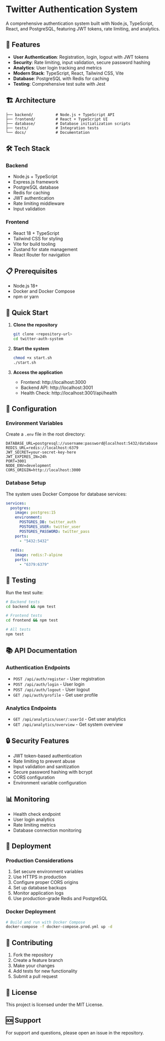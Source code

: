 # Twitter Authentication System

A comprehensive authentication system built with Node.js, TypeScript, React, and PostgreSQL, featuring JWT tokens, rate limiting, and analytics.

## 🚀 Features

- **User Authentication**: Registration, login, logout with JWT tokens
- **Security**: Rate limiting, input validation, secure password hashing
- **Analytics**: User login tracking and metrics
- **Modern Stack**: TypeScript, React, Tailwind CSS, Vite
- **Database**: PostgreSQL with Redis for caching
- **Testing**: Comprehensive test suite with Jest

## 🏗️ Architecture

```
├── backend/          # Node.js + TypeScript API
├── frontend/         # React + TypeScript UI
├── database/         # Database initialization scripts
├── tests/            # Integration tests
└── docs/             # Documentation
```

## 🛠️ Tech Stack

### Backend
- Node.js + TypeScript
- Express.js framework
- PostgreSQL database
- Redis for caching
- JWT authentication
- Rate limiting middleware
- Input validation

### Frontend
- React 18 + TypeScript
- Tailwind CSS for styling
- Vite for build tooling
- Zustand for state management
- React Router for navigation

## 📋 Prerequisites

- Node.js 18+
- Docker and Docker Compose
- npm or yarn

## 🚀 Quick Start

1. **Clone the repository**
   ```bash
   git clone <repository-url>
   cd twitter-auth-system
   ```

2. **Start the system**
   ```bash
   chmod +x start.sh
   ./start.sh
   ```

3. **Access the application**
   - Frontend: http://localhost:3000
   - Backend API: http://localhost:3001
   - Health Check: http://localhost:3001/api/health

## 🔧 Configuration

### Environment Variables

Create a `.env` file in the root directory:

```env
DATABASE_URL=postgresql://username:password@localhost:5432/database
REDIS_URL=redis://localhost:6379
JWT_SECRET=your-secret-key-here
JWT_EXPIRES_IN=24h
PORT=3001
NODE_ENV=development
CORS_ORIGIN=http://localhost:3000
```

### Database Setup

The system uses Docker Compose for database services:

```yaml
services:
  postgres:
    image: postgres:15
    environment:
      POSTGRES_DB: twitter_auth
      POSTGRES_USER: twitter_user
      POSTGRES_PASSWORD: twitter_pass
    ports:
      - "5432:5432"
  
  redis:
    image: redis:7-alpine
    ports:
      - "6379:6379"
```

## 🧪 Testing

Run the test suite:

```bash
# Backend tests
cd backend && npm test

# Frontend tests
cd frontend && npm test

# All tests
npm test
```

## 📚 API Documentation

### Authentication Endpoints

- `POST /api/auth/register` - User registration
- `POST /api/auth/login` - User login
- `POST /api/auth/logout` - User logout
- `GET /api/auth/profile` - Get user profile

### Analytics Endpoints

- `GET /api/analytics/user/:userId` - Get user analytics
- `GET /api/analytics/overview` - Get system overview

## 🔒 Security Features

- JWT token-based authentication
- Rate limiting to prevent abuse
- Input validation and sanitization
- Secure password hashing with bcrypt
- CORS configuration
- Environment variable configuration

## 📊 Monitoring

- Health check endpoint
- User login analytics
- Rate limiting metrics
- Database connection monitoring

## 🚀 Deployment

### Production Considerations

1. Set secure environment variables
2. Use HTTPS in production
3. Configure proper CORS origins
4. Set up database backups
5. Monitor application logs
6. Use production-grade Redis and PostgreSQL

### Docker Deployment

```bash
# Build and run with Docker Compose
docker-compose -f docker-compose.prod.yml up -d
```

## 🤝 Contributing

1. Fork the repository
2. Create a feature branch
3. Make your changes
4. Add tests for new functionality
5. Submit a pull request

## 📄 License

This project is licensed under the MIT License.

## 🆘 Support

For support and questions, please open an issue in the repository.

